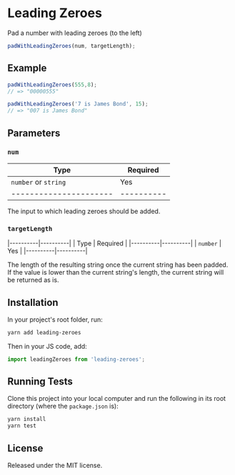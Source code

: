 # Leading Zeroes

Pad a number with leading zeroes (to the left)

```typescript
padWithLeadingZeroes(num, targetLength);
```

## Example

```js
padWithLeadingZeroes(555,8); 
// => "00000555"

padWithLeadingZeroes('7 is James Bond', 15);
// => "007 is James Bond"
```

## Parameters

### `num`

| Type                 | Required |
|----------------------|----------|
| `number` or `string` | Yes      |
|----------------------|----------|

The input to which leading zeroes should be added.


### `targetLength`

|----------|----------|
| Type     | Required |
|----------|----------|
| `number` | Yes      |
|----------|----------|

The length of the resulting string once the current string has been padded. If 
the value is lower than the current string's length, the current string will be 
returned as is.

## Installation

In your project's root folder, run:

```bash
yarn add leading-zeroes
```

Then in your JS code, add:

```typescript
import leadingZeroes from 'leading-zeroes';
```

## Running Tests

Clone this project into your local computer and run the following in its root
directory (where the `package.json` is):

```bash
yarn install
yarn test
```

## License

Released under the MIT license.